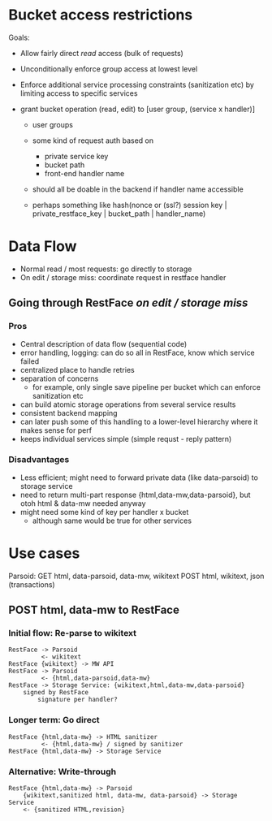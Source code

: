 Bucket access restrictions
==========================
Goals: 
- Allow fairly direct *read* access (bulk of requests)
- Unconditionally enforce group access at lowest level
- Enforce additional service processing constraints (sanitization etc) by
  limiting access to specific services

- grant bucket operation (read, edit) to [user group, (service x handler)]
    - user groups
    - some kind of request auth based on
        - private service key
        - bucket path
        - front-end handler name
        
    - should all be doable in the backend if handler name accessible
    - perhaps something like 
      hash(nonce or (ssl?) session key | private_restface_key | bucket_path | handler_name)


Data Flow
=========
- Normal read / most requests: go directly to storage
- On edit / storage miss: coordinate request in restface handler

## Going through RestFace *on edit / storage miss*
### Pros
- Central description of data flow (sequential code)
- error handling, logging: can do so all in RestFace, know which service failed
- centralized place to handle retries
- separation of concerns
    - for example, only single save pipeline per bucket which can enforce
      sanitization etc
- can build atomic storage operations from several service results
- consistent backend mapping
- can later push some of this handling to a lower-level hierarchy where it
  makes sense for perf
- keeps individual services simple (simple requst - reply pattern)

### Disadvantages
- Less efficient; might need to forward private data (like data-parsoid) to
  storage service
- need to return multi-part response {html,data-mw,data-parsoid}, but otoh
  html & data-mw needed anyway
- might need some kind of key per handler x bucket
    - although same would be true for other services

Use cases
=========

Parsoid: 
  GET html, data-parsoid, data-mw, wikitext
  POST html, wikitext, json (transactions)


## POST html, data-mw to RestFace

### Initial flow: Re-parse to wikitext
```
RestFace -> Parsoid
         <- wikitext
RestFace {wikitext} -> MW API
RestFace -> Parsoid
         <- {html,data-parsoid,data-mw}
RestFace -> Storage Service: {wikitext,html,data-mw,data-parsoid}
    signed by RestFace
        signature per handler?
```

### Longer term: Go direct
```
RestFace {html,data-mw} -> HTML sanitizer
         <- {html,data-mw} / signed by sanitizer
RestFace {html,data-mw} -> Storage Service
```

### Alternative: Write-through
```
RestFace {html,data-mw} -> Parsoid 
    {wikitext,sanitized html, data-mw, data-parsoid} -> Storage Service
    <- {sanitized HTML,revision}
```
